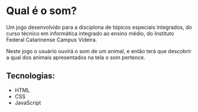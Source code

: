 # Qual é o som?
Um jogo desenvolvido para a disciplona de tópicos especiais integrados, do curso técnico em informática integrado ao ensino médio, do Instituto Federal Catarinense Campus Videira.

Neste jogo o usuário ouvirá o som de um animal, e então terá que descobrir a qual dos animais apresentados na tela o som pertence.

## Tecnologias:

- HTML
- CSS
- JavaScript
